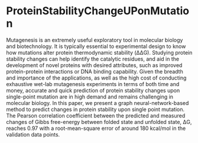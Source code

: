 # ProteinStabilityChangeUPonMutation
Mutagenesis is an extremely useful exploratory tool in molecular biology and biotechnology. It is typically essential to experimental design to know how mutations alter protein thermodynamic stability (ΔΔG). Studying protein stability changes can help identify the catalytic residues, and aid in the development of novel proteins with desired attributes, such as improved protein-protein interactions or DNA binding capability. Given the breadth and importance of the applications, as well as the high cost of conducting exhaustive wet-lab mutagenesis experiments in terms of both time and money, accurate and quick prediction of protein stability changes upon single-point mutation are in high demand and remains challenging in molecular biology. In this paper, we present a graph neural-network-based method to predict changes in protein stability upon single point mutation. The Pearson correlation coefficient between the predicted and measured changes of Gibbs free-energy between folded state and unfolded state, ΔG, reaches 0.97 with a root-mean-square error of around 180 kcal/mol in the validation data points. 
